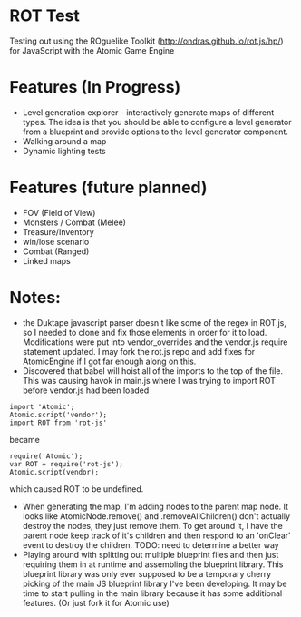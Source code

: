 # ROT Test

Testing out using the ROguelike Toolkit (http://ondras.github.io/rot.js/hp/) for JavaScript with the Atomic Game Engine

# Features (In Progress)
* Level generation explorer - interactively generate maps of different types.  The idea is that you should be able to configure a level generator from a blueprint and provide options to the level generator component.
* Walking around a map
* Dynamic lighting tests

# Features (future planned)
* FOV (Field of View)
* Monsters / Combat (Melee)
* Treasure/Inventory
* win/lose scenario
* Combat (Ranged)
* Linked maps

# Notes:
* the Duktape javascript parser doesn't like some of the regex in ROT.js, so I needed to clone and fix those elements in order for it to load.  Modifications were put into vendor_overrides and the vendor.js require statement updated.  I may fork the rot.js repo and add fixes for AtomicEngine if I got far enough along on this.
* Discovered that babel will hoist all of the imports to the top of the file.  This was causing havok in main.js where I was trying to import ROT before vendor.js had been loaded
```
import 'Atomic';
Atomic.script('vendor');
import ROT from 'rot-js'
```
became
```
require('Atomic');
var ROT = require('rot-js');
Atomic.script(vendor);
```
which caused ROT to be undefined.

* When generating the map, I'm adding nodes to the parent map node.  It looks like AtomicNode.remove() and .removeAllChildren() don't actually destroy the nodes, they just remove them.  To get around it, I have the parent node keep track of it's children and then respond to an 'onClear' event to destroy the children.  TODO: need to determine a better way
* Playing around with splitting out multiple blueprint files and then just requiring them in at runtime and assembling the blueprint library.  This blueprint library was only ever supposed to be a temporary cherry picking of the main JS blueprint library I've been developing. It may be time to start pulling in the main library because it has some additional features. (Or just fork it for Atomic use)


